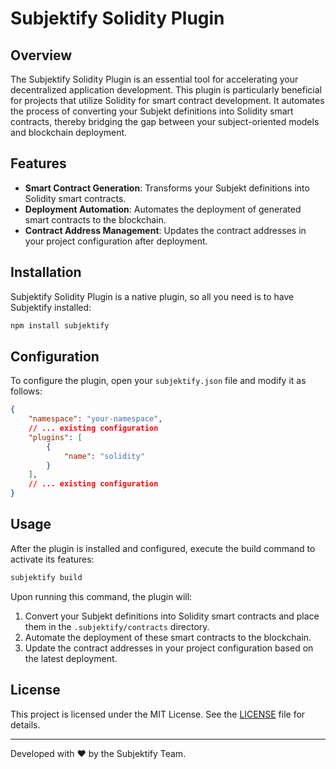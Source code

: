 # Subjektify Solidity Plugin

## Overview

The Subjektify Solidity Plugin is an essential tool for accelerating your decentralized application development. This plugin is particularly beneficial for projects that utilize Solidity for smart contract development. It automates the process of converting your Subjekt definitions into Solidity smart contracts, thereby bridging the gap between your subject-oriented models and blockchain deployment.

## Features

- **Smart Contract Generation**: Transforms your Subjekt definitions into Solidity smart contracts.
- **Deployment Automation**: Automates the deployment of generated smart contracts to the blockchain.
- **Contract Address Management**: Updates the contract addresses in your project configuration after deployment.

## Installation

Subjektify Solidity Plugin is a native plugin, so all you need is to have Subjektify installed:

```bash
npm install subjektify
```

## Configuration

To configure the plugin, open your `subjektify.json` file and modify it as follows:

```json
{
    "namespace": "your-namespace",
    // ... existing configuration
    "plugins": [
        {
            "name": "solidity"
        }
    ],
    // ... existing configuration
}
```

## Usage

After the plugin is installed and configured, execute the build command to activate its features:

```bash
subjektify build
```

Upon running this command, the plugin will:

1. Convert your Subjekt definitions into Solidity smart contracts and place them in the `.subjektify/contracts` directory.
2. Automate the deployment of these smart contracts to the blockchain.
3. Update the contract addresses in your project configuration based on the latest deployment.

## License

This project is licensed under the MIT License. See the [LICENSE](LICENSE.md) file for details.

---

Developed with ❤️ by the Subjektify Team.
